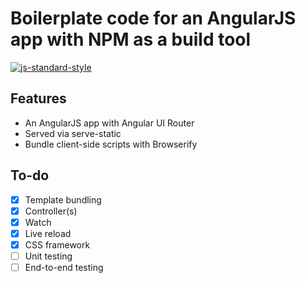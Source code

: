 Boilerplate code for an AngularJS app with NPM as a build tool
==============================================================

[![js-standard-style](https://img.shields.io/badge/code%20style-standard-brightgreen.svg)](http://standardjs.com/)

Features
--------

- An AngularJS app with Angular UI Router
- Served via serve-static
- Bundle client-side scripts with Browserify

To-do
-----

- [x] Template bundling
- [x] Controller(s)
- [x] Watch
- [x] Live reload
- [x] CSS framework
- [ ] Unit testing
- [ ] End-to-end testing
